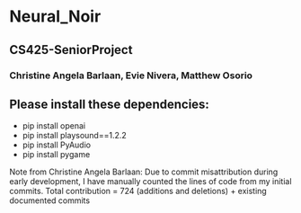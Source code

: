 # Neural_Noir
## CS425-SeniorProject
### Christine Angela Barlaan, Evie Nivera, Matthew Osorio

## Please install these dependencies:
- pip install openai
- pip install playsound==1.2.2
- pip install PyAudio
- pip install pygame


Note from Christine Angela Barlaan:
  Due to commit misattribution during early development, I have manually counted the lines of code from my initial commits.
  Total contribution = 724 (additions and deletions) + existing documented commits
